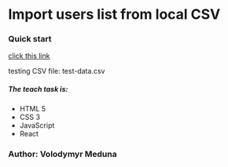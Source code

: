 # Import users list from local CSV

### Quick start

[click this link](https://blissful-jepsen-e159ef.netlify.app/)

testing CSV file: test-data.csv

##### The teach task is:

- HTML 5
- CSS 3
- JavaScript
- React


### Author: Volodymyr Meduna
